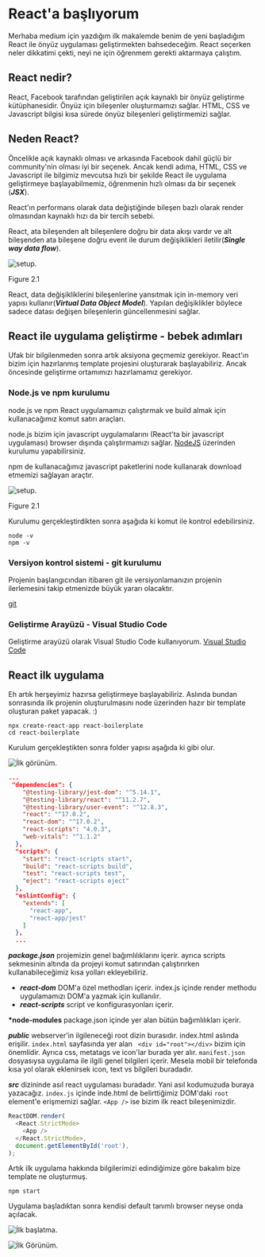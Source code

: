 # React'a başlıyorum

Merhaba medium için yazdığım ilk makalemde benim de yeni başladığım React ile önyüz uygulaması geliştirmekten bahsedeceğim. React seçerken neler dikkatimi çekti, neyi ne için öğrenmem gerekti aktarmaya çalıştım.

## React nedir?

React, Facebook tarafından geliştirilen açık kaynaklı bir önyüz geliştirme kütüphanesidir. Önyüz için bileşenler oluşturmamızı sağlar. HTML, CSS ve Javascript bilgisi kısa sürede önyüz bileşenleri geliştirmemizi sağlar.

## Neden React?

Öncelikle açık kaynaklı olması ve arkasında Facebook dahil güçlü bir community'nin olması iyi bir seçenek. Ancak kendi adıma, HTML, CSS ve Javascript ile bilgimiz mevcutsa hızlı bir şekilde React ile uygulama geliştirmeye başlayabilmemiz, öğrenmenin hızlı olması da bir seçenek (**_JSX_**).

React'ın performans olarak data değiştiğinde bileşen bazlı olarak render olmasından kaynaklı hızı da bir tercih sebebi.

React, ata bileşenden alt bileşenlere doğru bir data akışı vardır ve alt bileşenden ata bileşene doğru event ile durum değişiklikleri iletilir(**_Single way data flow_**).

![setup.](./docs/data-flow.png)

Figure 2.1

React, data değişikliklerini bileşenlerine yansıtmak için in-memory veri yapısı kullanır(**_Virtual Data Object Model_**). Yapılan değişiklikler böylece sadece datası değişen bileşenlerin güncellenmesini sağlar.

## React ile uygulama geliştirme - bebek adımları

Ufak bir bilgilenmeden sonra artık aksiyona geçmemiz gerekiyor. React'ın bizim için hazırlanmış template projesini oluşturarak başlayabiliriz. Ancak öncesinde geliştirme ortamımızı hazırlamamız gerekiyor.

### Node.js ve npm kurulumu

node.js ve npm React uygulamamızı çalıştırmak ve build almak için kullanacağımız komut satırı araçları.

node.js bizim için javascript uygulamalarını (React'ta bir javascript uygulaması) browser dışında çalıştırmamızı sağlar. [NodeJS](http://nodejs.org) üzerinden kurulumu yapabilirsiniz.

npm de kullanacağımız javascript paketlerini node kullanarak download etmemizi sağlayan araçtır.

![setup.](./docs/node.png)

Figure 2.1

Kurulumu gerçekleştirdikten sonra aşağıda ki komut ile kontrol edebilirsiniz.

```
node -v
npm -v
```

### Versiyon kontrol sistemi - git kurulumu

Projenin başlangıcından itibaren git ile versiyonlamanızın projenin ilerlemesini takip etmenizde büyük yararı olacaktır.

[git](https://git-scm.com/downloads)

### Geliştirme Arayüzü - Visual Studio Code

Geliştirme arayüzü olarak Visual Studio Code kullanıyorum.
[Visual Studio Code](https://code.visualstudio.com/)

## React ilk uygulama

Eh artık herşeyimiz hazırsa geliştirmeye başlayabiliriz. Aslında bundan sonrasında ilk projenin oluşturulmasını node üzerinden hazır bir template oluşturan paket yapacak. :)

```
npx create-react-app react-boilerplate
cd react-boilerplate
```

Kurulum gerçekleştikten sonra folder yapısı aşağıda ki gibi olur.

![İlk görünüm.](./docs/first-create.png)

```json
...
 "dependencies": {
    "@testing-library/jest-dom": "^5.14.1",
    "@testing-library/react": "^11.2.7",
    "@testing-library/user-event": "^12.8.3",
    "react": "^17.0.2",
    "react-dom": "^17.0.2",
    "react-scripts": "4.0.3",
    "web-vitals": "^1.1.2"
  },
  "scripts": {
    "start": "react-scripts start",
    "build": "react-scripts build",
    "test": "react-scripts test",
    "eject": "react-scripts eject"
  },
  "eslintConfig": {
    "extends": [
      "react-app",
      "react-app/jest"
    ]
  },
  ...
```

**_package.json_** projemizin genel bağımlılıklarını içerir. ayrıca scripts sekmesinin altında da projeyi komut satırından çalıştırırken kullanabileceğimiz kısa yolları ekleyebiliriz.

- **_react-dom_** DOM'a özel methodları içerir. index.js içinde render methodu uygulamamızı DOM'a yazmak için kullanılır.
- **_react-scripts_** script ve konfigurasyonları içerir.

**\*node-modules** package.json içinde yer alan bütün bağımlılıkları içerir.

**_public_** webserver'in ilgileneceği root dizin burasıdır. index.html aslında erişilir. `index.html` sayfasında yer alan ` <div id="root"></div>` bizim için önemlidir. Ayrıca css, metatags ve icon'lar burada yer alır. `manifest.json` dosyasıysa uygulama ile ilgili genel bilgileri içerir. Mesela mobil bir telefonda kısa yol olarak eklenirsek icon, text vs bilgileri buradadır.

**_src_** dizininde asıl react uygulaması buradadır. Yani asıl kodumuzuda buraya yazacağız. `index.js` içinde inde.html de belirttiğimiz DOM'daki `root` element'e erişmemizi sağlar. `<App />` ise bizim ilk react bileşenimizdir.

```javascript
ReactDOM.render(
  <React.StrictMode>
    <App />
  </React.StrictMode>,
  document.getElementById('root'),
);
```

Artık ilk uygulama hakkında bilgilerimizi edindiğimize göre bakalım bize template ne oluşturmuş.

```
npm start
```

Uygulama başladıktan sonra kendisi default tanımlı browser neyse onda açılacak.

![İlk başlatma.](./docs/first-start.png)

![İlk Görünüm.](./docs/first-screen.png)
